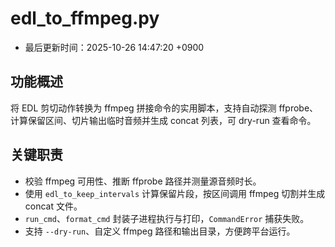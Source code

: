 # edl_to_ffmpeg.py

- 最后更新时间：2025-10-26 14:47:20 +0900

## 功能概述
将 EDL 剪切动作转换为 ffmpeg 拼接命令的实用脚本，支持自动探测 ffprobe、计算保留区间、切片输出临时音频并生成 concat 列表，可 dry-run 查看命令。

## 关键职责
- 校验 ffmpeg 可用性、推断 ffprobe 路径并测量源音频时长。
- 使用 `edl_to_keep_intervals` 计算保留片段，按区间调用 ffmpeg 切割并生成 concat 文件。
- `run_cmd`、`format_cmd` 封装子进程执行与打印，`CommandError` 捕获失败。
- 支持 `--dry-run`、自定义 ffmpeg 路径和输出目录，方便跨平台运行。
